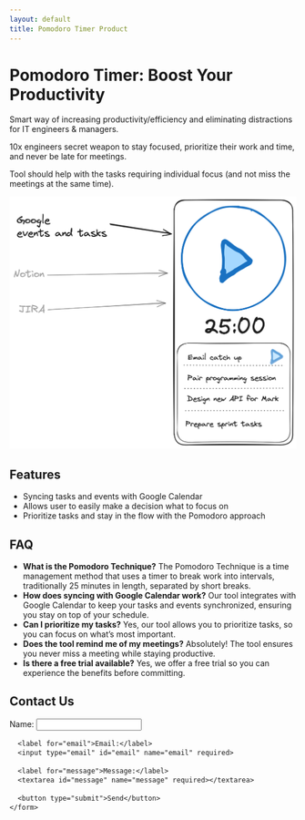 ```yaml
---
layout: default
title: Pomodoro Timer Product
---
```


<div class="container">
  <div class="header">
    <h1>Pomodoro Timer: Boost Your Productivity</h1>
    <p>Smart way of increasing productivity/efficiency and eliminating distractions for IT engineers & managers.</p>
    <p>10x engineers secret weapon to stay focused, prioritize their work and time, and never be late for meetings.</p>
    <p>Tool should help with the tasks requiring individual focus (and not miss the meetings at the same time).</p>
    <img src="/assets/product-screenshot.png" alt="Product Screenshot" class="screenshot">
  </div>

  <div class="features">
    <h2>Features</h2>
    <ul>
      <li>Syncing tasks and events with Google Calendar</li>
      <li>Allows user to easily make a decision what to focus on</li>
      <li>Prioritize tasks and stay in the flow with the Pomodoro approach</li>
    </ul>
  </div>

  <div class="faq">
    <h2>FAQ</h2>
    <ul>
      <li><strong>What is the Pomodoro Technique?</strong> The Pomodoro Technique is a time management method that uses a timer to break work into intervals, traditionally 25 minutes in length, separated by short breaks.</li>
      <li><strong>How does syncing with Google Calendar work?</strong> Our tool integrates with Google Calendar to keep your tasks and events synchronized, ensuring you stay on top of your schedule.</li>
      <li><strong>Can I prioritize my tasks?</strong> Yes, our tool allows you to prioritize tasks, so you can focus on what’s most important.</li>
      <li><strong>Does the tool remind me of my meetings?</strong> Absolutely! The tool ensures you never miss a meeting while staying productive.</li>
      <li><strong>Is there a free trial available?</strong> Yes, we offer a free trial so you can experience the benefits before committing.</li>
    </ul>
  </div>

  <div class="contact">
    <h2>Contact Us</h2>
    <form action="/send-message" method="post">
      <label for="name">Name:</label>
      <input type="text" id="name" name="name" required>
      
      <label for="email">Email:</label>
      <input type="email" id="email" name="email" required>
      
      <label for="message">Message:</label>
      <textarea id="message" name="message" required></textarea>
      
      <button type="submit">Send</button>
    </form>
  </div>
</div>
